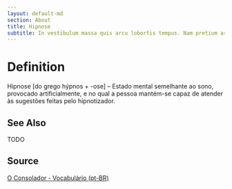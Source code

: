 ```yaml
---
layout: default-md
section: About
title: Hipnose
subtitle: In vestibulum massa quis arcu lobortis tempus. Nam pretium arcu in odio vulputate luctus.
---
```


# Definition
Hipnose [do grego hýpnos + -ose] – Estado mental semelhante ao sono, provocado artificialmente, e no qual a pessoa mantém-se capaz de atender às sugestões feitas pelo hipnotizador.

## See Also
TODO

## Source
[O Consolador - Vocabulário (pt-BR)](http://www.oconsolador.com.br/linkfixo/vocabulario/principal.html)


